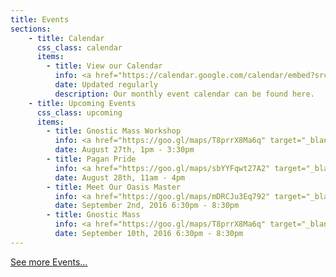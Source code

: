 ```yaml
---
title: Events
sections:
    - title: Calendar
      css_class: calendar
      items:
        - title: View our Calendar
          info: <a href="https://calendar.google.com/calendar/embed?src=cruxansata.oto%40gmail.com&ctz=America/Denver" target="_blank">Google Calendar</a>
          date: Updated regularly
          description: Our monthly event calendar can be found here.
    - title: Upcoming Events
      css_class: upcoming
      items:
        - title: Gnostic Mass Workshop
          info: <a href="https://goo.gl/maps/T8prrX8Ma6q" target="_blank">9635 W. Colfax Avenue</a>
          date: August 27th, 1pm - 3:30pm
        - title: Pagan Pride
          info: <a href="https://goo.gl/maps/sbYYFqwt27A2" target="_blank">Civic Center Park</a>
          date: August 28th, 11am - 4pm
        - title: Meet Our Oasis Master
          info: <a href="https://goo.gl/maps/mDRCJu3Eq792" target="_blank">Atomic Cowboy</a>
          date: September 2nd, 2016 6:30pm - 8:30pm
        - title: Gnostic Mass
          info: <a href="https://goo.gl/maps/T8prrX8Ma6q" target="_blank">9635 W. Colfax Avenue</a>
          date: September 10th, 2016 6:30pm - 8:30pm
---
```


<a href="/events">See more Events&hellip;</a>
